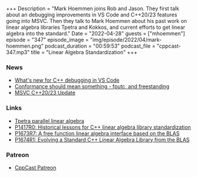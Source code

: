 +++
Description = "Mark Hoemmen joins Rob and Jason. They first talk about an debugging improvements in VS Code and C++20/23 features going into MSVC. Then they talk to Mark Hoemmen about his past work on linear algebra libraries Tpetra and Kokkos, and current efforts to get linear algebra into the standard."
Date = "2022-04-28"
guests = ["mhoemmen"]
episode = "347"
episode_image = "img/episode/2022/04/mark-hoemmen.png"
podcast_duration = "00:59:53"
podcast_file = "cppcast-347.mp3"
title = "Linear Algebra Standardization"
+++

### News ###

 - [What's new for C++ debugging in VS Code](https://devblogs.microsoft.com/cppblog/whats-new-for-c-debugging-in-visual-studio-code/?WT.mc_id=academic-0000-abartolo)
 - [Conformance should mean something - fputc, and freestanding](https://thephd.dev/conformance-should-mean-something-fputc-and-freestanding)
 - [MSVC C++20/23 Update](https://www.youtube.com/watch?v=DAl37n2XOwk)

### Links ###

 - [Tpetra parallel linear algebra](https://docs.trilinos.org/dev/packages/tpetra/doc/html/index.html)
 - [P1417R0: Historical lessons for C++ linear algebra library standardization](http://www.open-std.org/jtc1/sc22/wg21/docs/papers/2019/p1417r0.pdf)
 - [P1673R7: A free function linear algebra interface based on the BLAS](http://www.open-std.org/jtc1/sc22/wg21/docs/papers/2022/p1673r7.html)
 - [P1674R1: Evolving a Standard C++ Linear Algebra Library from the BLAS](http://www.open-std.org/jtc1/sc22/wg21/docs/papers/2022/p1674r1.pdf)

### Patreon ###

- [CppCast Patreon](https://www.patreon.com/CppCast)
